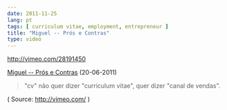 ```yaml
---
date: 2011-11-25
lang: pt
tags: [ curriculum vitae, employment, entrepreneur ]
title: "Miguel -- Prós e Contras"
type: video
---
```


http://vimeo.com/28191450

[Miguel -- Prós e Contras](http://vimeo.com/28191450) (20-06-2011)

> "cv" não quer dizer "curriculum vitae", quer dizer "canal de vendas".

( Source: <http://vimeo.com/> )

